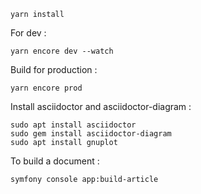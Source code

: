     yarn install
    
For dev :

    yarn encore dev --watch

Build for production :

    yarn encore prod

Install asciidoctor and asciidoctor-diagram :

    sudo apt install asciidoctor
    sudo gem install asciidoctor-diagram
    sudo apt install gnuplot

To build a document :

    symfony console app:build-article
